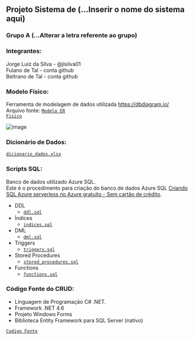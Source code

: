 ## Projeto Sistema de (...Inserir o nome do sistema aqui)

### Grupo A (...Alterar a letra referente ao grupo)

### Integrantes:
Jorge Luiz da Silva - @jlsilva01<br>
Fulano de Tal - conta github<br>
Beltrano de Tal - conta github<br>

### Modelo Físico:
Ferramenta de modelagem de dados utilizada https://dbdiagram.io/<br>
Arquivo fonte: <code>[Modelo ER Fisico](https://dbdiagram.io/d/6561325e3be1495787b1c71a)</code><br>

![image](https://github.com/jlsilva01/projeto_final_bd2_satc_2023/assets/484662/1fefa9fd-868c-4209-8cc5-d32cd73fa46d)

  
### Dicionário de Dados:
<code>[dicionario_dados.xlsx](dicionario_dados/template1.xlsx)</code>

### Scripts SQL:
Banco de dados utilizado Azure SQL.<br>
Este é o procedimento para criação do banco de dados Azure SQL [Criando SQL Azure serverless no Azure gratuito - Sem cartão de crédito](https://github.com/jlsilva01/sql-azure-satc).

+ DDL
  +  <code>[ddl.sql](scripts_sql/ddl.sql)</code>
+ Índices
  +  <code>[indices.sql](scripts_sql/indices.sql)</code>
+ DML
  +  <code>[dml.sql](scripts_sql/dml.sql)</code>
+ Triggers
  +  <code>[triggers.sql](scripts_sql/triggers.sql)</code>
+ Stored Procedures
  +  <code>[stored_procedures.sql](scripts_sql/stored_procedures.sql)</code>
+ Functions
  +  <code>[functions.sql](scripts_sql/functions.sql)</code>

### Código Fonte do CRUD:
- Linguagem de Programação C# .NET.<br>
- Framework .NET 4.6
- Projeto Windows Forms
- Biblioteca Entity Framework para SQL Server (nativo)

<code>[Codigo Fonte](fonte/)</code>
